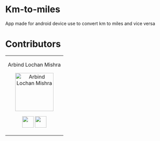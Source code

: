 # Km-to-miles

App made for android device use to convert km to miles and vice versa

# Contributors

<table>
<tr align="center">
<td>

Arbind Lochan Mishra

<p align="center">
<img src = "https://media-exp1.licdn.com/dms/image/C5103AQEmZ5z3kQF7Jw/profile-displayphoto-shrink_400_400/0/1582906061549?e=1622073600&v=beta&t=JnMNzLx4WlwrDjMuyx8TydC_aTwECFuOGmQQ5v_5y1E"  height="120" alt="Arbind Lochan Mishra">
</p>
<p align="center">
<a href = "https://github.com/Arbind007"><img src = "http://www.iconninja.com/files/241/825/211/round-collaboration-social-github-code-circle-network-icon.svg" width="36" height = "36"/></a>
<a href = "https://www.linkedin.com/in/arbind-lochan-mishra-4a3081199/">
<img src = "http://www.iconninja.com/files/863/607/751/network-linkedin-social-connection-circular-circle-media-icon.svg" width="36" height="36"/>
</a>
</p>
</td>
</tr>
</table>
